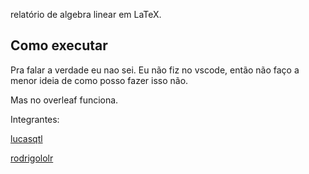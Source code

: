 relatório de algebra linear em LaTeX. 

## Como executar

Pra falar a verdade eu nao sei. Eu não fiz no vscode, então não faço a menor ideia de como posso fazer isso não.

Mas no overleaf funciona.

Integrantes:

[lucasqtl](https://github.com/lucasqtl)

[rodrigololr](https://github.com/rodrigololr)
